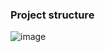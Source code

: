 ### Project structure 
![image](https://user-images.githubusercontent.com/56472120/123408093-4274e800-d5ca-11eb-8fdd-b9b2d33351c2.png)
